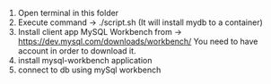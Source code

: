 
1. Open terminal in this folder
2. Execute command -> ./script.sh (It will install mydb to a container)
3. Install client app MySQL Workbench from -> https://dev.mysql.com/downloads/workbench/
You need to have account in order to download it. 
4. install mysql-workbench application 
5. connect to db using mySql workbench

   